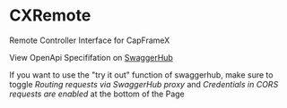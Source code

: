 # CXRemote
Remote Controller Interface for CapFrameX

View OpenApi Specififation on [SwaggerHub](https://app.swaggerhub.com/apis/CapFrameX/cx-remote/1.0.0)

If you want to use the "try it out" function of swaggerhub, make sure to toggle _Routing requests via SwaggerHub proxy_ and _Credentials in CORS requests are enabled_ at the bottom of the Page
